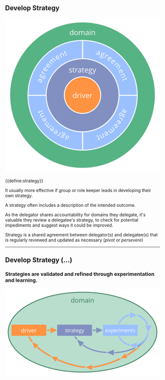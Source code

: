 ## Develop Strategy

![right,fit](img/driver-domain/driver-strategy-agreements-domain.png)

{{define:strategy}}

It usually more effective if group or role keeper leads in developing their own strategy.

A strategy often includes a description of the intended outcome.

As the delegator shares accountability for domains they delegate, it's valuable they review a delegatee's strategy, to check for potential impediments and suggest ways it could be improved.

Strategy is a shared agreement between delegator(s) and delegatee(s) that is regularly reviewed and updated as necessary (*pivot or persevere*)

---

## Develop Strategy (…)

### Strategies are validated and refined through experimentation and learning. 

![right,fit](img/evolution/domain-driver-strategy-exeriments.png)
